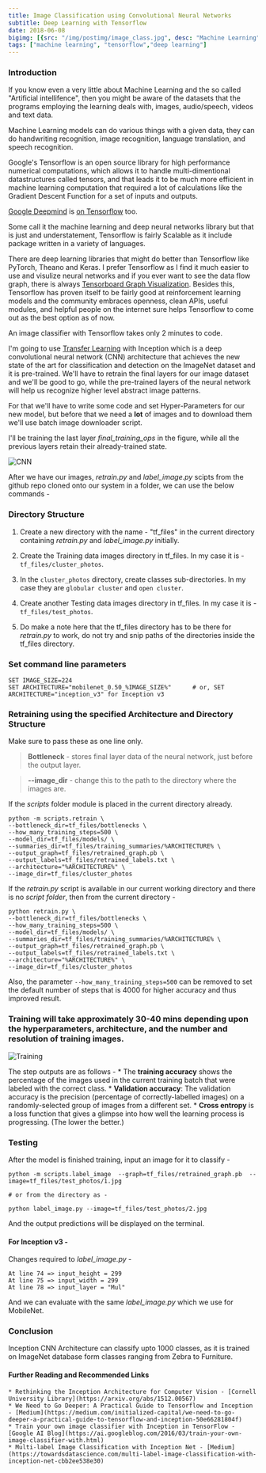 ```yaml
---
title: Image Classification using Convolutional Neural Networks
subtitle: Deep Learning with Tensorflow
date: 2018-06-08
bigimg: [{src: "/img/postimg/image_class.jpg", desc: "Machine Learning"}]
tags: ["machine learning", "tensorflow","deep learning"]
---
```


### Introduction
If you know even a very little about Machine Learning and the so called "Artificial intellifence", then you might be aware of the datasets that the programs employing the learning deals with, images, audio/speech, videos and text data.

Machine Learning models can do various things with a given data, they can do handwriting recognition, image recognition, language translation, and speech recognition.

Google's Tensorflow is an open source library for high performance numerical computations, which allows it to handle multi-dimentional datastructures called tensors, and that leads it to be much more efficient in machine learning computation that required a lot of calculations like the Gradient Descent Function for a set of inputs and outputs.

[Google Deepmind](https://deepmind.com/) is [on Tensorflow](https://ai.googleblog.com/2016/04/deepmind-moves-to-tensorflow.html) too.

Some call it the machine learning and deep neural networks library but that is just and understatement, Tensorflow is fairly Scalable as it include package written in a variety of languages.

There are deep learning libraries that might do better than Tensorflow like PyTorch, Theano and Keras. I prefer Tensorflow as I find it much easier to use and visulize neural networks and if you ever want to see the data flow graph, there is always [Tensorboard Graph Visualization](https://www.tensorflow.org/programmers_guide/graph_viz). Besides this, Tensorflow has proven itself to be fairly good at reinforcement learning models and the community embraces openness, clean APIs, useful modules, and helpful people on the internet sure helps Tensorflow to come out as the best option as of now.

An image classifier with Tensorflow takes only 2 minutes to code.

I'm going to use [Transfer Learning](https://towardsdatascience.com/what-is-transfer-learning-8b1a0fa42b4?gi=a6b0723e4d51) with Inception which is a deep convolutional neural network (CNN) architecture that achieves the new state of the art for classification and detection on the ImageNet dataset and it is pre-trained. We'll have to retrain the final layers for our image dataset and we'll be good to go, while the pre-trained layers of the neural network will help us recognize higher level abstract image patterns. 

For that we'll have to write some code and set Hyper-Parameters for our new model, but before that we need a **lot** of images and to download them we'll use batch image downloader script.

I'll be training the last layer _final_training_ops_ in the figure, while all the previous layers retain their already-trained state.

![CNN](/img/cnn.png)

After we have our images, _retrain.py_ and _label_image.py_ scipts from the github repo cloned onto our system in a folder, we can use the below commands - 

### Directory Structure

1. Create a new directory with the name - "tf_files" in the current directory containing _retrain.py_ and _label_image.py_ initially.

2. Create the Training data images directory in tf_files. In my case it is - `tf_files/cluster_photos`.

3. In the `cluster_photos` directory, create classes sub-directories. In my case they are `globular cluster` and `open cluster`.

4. Create another Testing data images directory in tf_files. In my case it is - `tf_files/test_photos`.

5. Do make a note here that the tf_files directory has to be there for _retrain.py_ to work, do not try and snip paths of the directories inside the tf_files directory.

### Set command line parameters

```
SET IMAGE_SIZE=224									
SET ARCHITECTURE="mobilenet_0.50_%IMAGE_SIZE%"		# or, SET ARCHITECTURE="inception_v3" for Inception v3
```

### Retraining using the specified Architecture and Directory Structure

Make sure to pass these as one line only.

> **Bottleneck** - stores final layer data of the neural network, just before the output layer.

> **--image_dir** - change this to the path to the directory where the images are. 


If the _scripts_ folder module is placed in the current directory already. 

```
python -m scripts.retrain \
--bottleneck_dir=tf_files/bottlenecks \
--how_many_training_steps=500 \
--model_dir=tf_files/models/ \
--summaries_dir=tf_files/training_summaries/%ARCHITECTURE% \
--output_graph=tf_files/retrained_graph.pb \
--output_labels=tf_files/retrained_labels.txt \
--architecture="%ARCHITECTURE%" \
--image_dir=tf_files/cluster_photos
```

If the _retrain.py_ script is available in our current working directory and there is no _script folder_, then from the current directory - 

```
python retrain.py \
--bottleneck_dir=tf_files/bottlenecks \
--how_many_training_steps=500 \
--model_dir=tf_files/models/ \
--summaries_dir=tf_files/training_summaries/%ARCHITECTURE% \
--output_graph=tf_files/retrained_graph.pb \
--output_labels=tf_files/retrained_labels.txt \
--architecture="%ARCHITECTURE%" \
--image_dir=tf_files/cluster_photos
```

Also, the parameter `--how_many_training_steps=500` can be removed to set the default number of steps that is 4000 for higher accuracy and thus improved result.

### Training will take approximately 30-40 mins depending upon the hyperparameters, architecture, and the number and resolution of training images.

![Training](/img/training.JPG)

The step outputs are as follows -
	* The **training accuracy** shows the percentage of the images used in the current training batch that were labeled with the correct class.
	* **Validation accuracy**: The validation accuracy is the precision (percentage of correctly-labelled images) on a randomly-selected group of images from a different set.
	* **Cross entropy** is a loss function that gives a glimpse into how well the learning process is progressing. (The lower the better.)

### Testing

After the model is finished training, input an image for it to classify - 

```
python -m scripts.label_image  --graph=tf_files/retrained_graph.pb  --image=tf_files/test_photos/1.jpg

# or from the directory as -

python label_image.py --image=tf_files/test_photos/2.jpg
```

And the output predictions will be displayed on the terminal.

#### For Inception v3 -

Changes required to _label_image.py_ - 
```
At line 74 => input_height = 299
At line 75 => input_width = 299
At line 78 => input_layer = "Mul"
```
And we can evaluate with the same _label_image.py_ which we use for MobileNet.


### Conclusion
Inception CNN Architecture can classify upto 1000 classes, as it is trained on ImageNet database form classes ranging from Zebra to Furniture.



#### Further Reading and Recommended Links

	* Rethinking the Inception Architecture for Computer Vision - [Cornell University Library](https://arxiv.org/abs/1512.00567)
	* We Need to Go Deeper: A Practical Guide to Tensorflow and Inception - [Medium](https://medium.com/initialized-capital/we-need-to-go-deeper-a-practical-guide-to-tensorflow-and-inception-50e66281804f)
	* Train your own image classifier with Inception in TensorFlow - [Google AI Blog](https://ai.googleblog.com/2016/03/train-your-own-image-classifier-with.html)
	* Multi-label Image Classification with Inception Net - [Medium](https://towardsdatascience.com/multi-label-image-classification-with-inception-net-cbb2ee538e30)